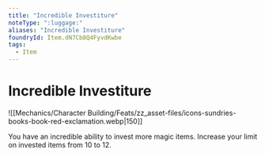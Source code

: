 ```yaml
---
title: "Incredible Investiture"
noteType: ":luggage:"
aliases: "Incredible Investiture"
foundryId: Item.dN7Cb8Q4FyvdKwbe
tags:
  - Item
---
```


# Incredible Investiture
![[Mechanics/Character Building/Feats/zz_asset-files/icons-sundries-books-book-red-exclamation.webp|150]]

You have an incredible ability to invest more magic items. Increase your limit on invested items from 10 to 12.
